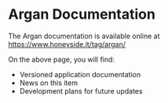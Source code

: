 # Argan Documentation

The Argan documentation is available online at https://www.honeyside.it/tag/argan/

On the above page, you will find:
* Versioned application documentation
* News on this item
* Development plans for future updates
